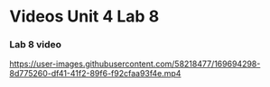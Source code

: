 # Videos Unit 4 Lab 8

### Lab 8 video

https://user-images.githubusercontent.com/58218477/169694298-8d775260-df41-41f2-89f6-f92cfaa93f4e.mp4
